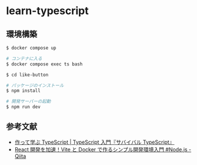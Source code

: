 # learn-typescript

## 環境構築

```bash
$ docker compose up

# コンテナに入る
$ docker compose exec ts bash

$ cd like-button

# パッケージのインストール
$ npm install

# 開発サーバーの起動
$ npm run dev
```

## 参考文献

- [作って学ぶ TypeScript | TypeScript 入門『サバイバル TypeScript』](https://typescriptbook.jp/tutorials)
- [React 開発を加速！Vite と Docker で作るシンプル開発環境入門 #Node.js - Qiita](https://qiita.com/shoki-y/items/1be906c372c8a9a993a3)
